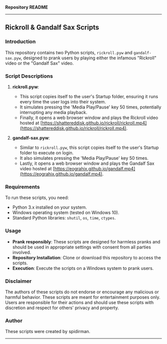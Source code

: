 **Repository README**

---

## Rickroll & Gandalf Sax Scripts

### Introduction

This repository contains two Python scripts, `rickroll.pyw` and `gandalf-sax.pyw`, designed to prank users by playing either the infamous "Rickroll" video or the "Gandalf Sax" video.

### Script Descriptions

1. **rickroll.pyw**:
   - This script copies itself to the user's Startup folder, ensuring it runs every time the user logs into their system.
   - It simulates pressing the 'Media Play/Pause' key 50 times, potentially interrupting any media playback.
   - Finally, it opens a web browser window and plays the Rickroll video hosted at [https://shattereddisk.github.io/rickroll/rickroll.mp4](https://shattereddisk.github.io/rickroll/rickroll.mp4).

2. **gandalf-sax.pyw**:
   - Similar to `rickroll.pyw`, this script copies itself to the user's Startup folder to execute on login.
   - It also simulates pressing the 'Media Play/Pause' key 50 times.
   - Lastly, it opens a web browser window and plays the Gandalf Sax video hosted at [https://eograhix.github.io/gandalf.mp4](https://eograhix.github.io/gandalf.mp4).

### Requirements

To run these scripts, you need:
- Python 3.x installed on your system.
- Windows operating system (tested on Windows 10).
- Standard Python libraries: `shutil`, `os`, `time`, `ctypes`.

### Usage

- **Prank responsibly**: These scripts are designed for harmless pranks and should be used in appropriate settings with consent from all parties involved.
- **Repository Installation**: Clone or download this repository to access the scripts.
- **Execution**: Execute the scripts on a Windows system to prank users.

### Disclaimer

The authors of these scripts do not endorse or encourage any malicious or harmful behavior. These scripts are meant for entertainment purposes only. Users are responsible for their actions and should use these scripts with discretion and respect for others' privacy and property.

### Author

These scripts were created by spidirman.

---

